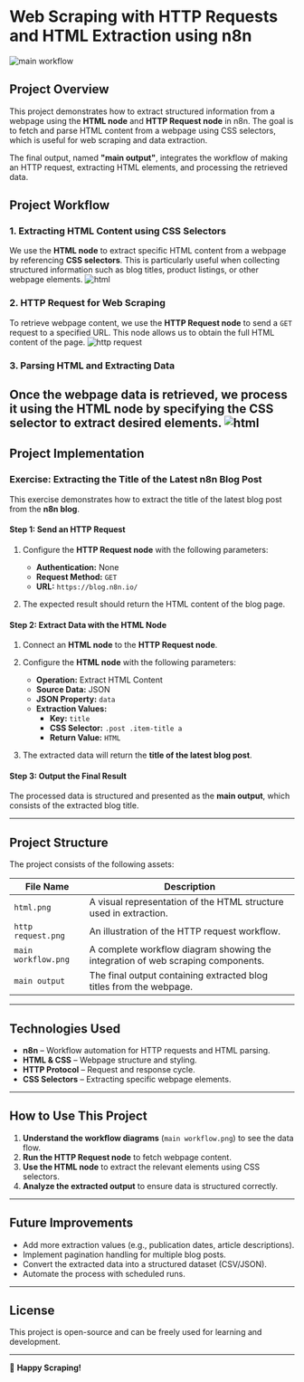 # **Web Scraping with HTTP Requests and HTML Extraction using n8n**
![main workflow](https://github.com/user-attachments/assets/0968a389-2512-4ab4-a5fc-228e46d6fbdf)

## **Project Overview**
This project demonstrates how to extract structured information from a webpage using the **HTML node** and **HTTP Request node** in n8n. The goal is to fetch and parse HTML content from a webpage using CSS selectors, which is useful for web scraping and data extraction.

The final output, named **"main output"**, integrates the workflow of making an HTTP request, extracting HTML elements, and processing the retrieved data.

## **Project Workflow**
### **1. Extracting HTML Content using CSS Selectors**
We use the **HTML node** to extract specific HTML content from a webpage by referencing **CSS selectors**. This is particularly useful when collecting structured information such as blog titles, product listings, or other webpage elements.
![html](https://github.com/user-attachments/assets/09481536-6986-41f4-bae9-48ed4ffeb10a)

### **2. HTTP Request for Web Scraping**
To retrieve webpage content, we use the **HTTP Request node** to send a `GET` request to a specified URL. This node allows us to obtain the full HTML content of the page.
![http request](https://github.com/user-attachments/assets/0b8cfdfa-0430-4aba-a8b8-b982162a5daf)

### **3. Parsing HTML and Extracting Data**
Once the webpage data is retrieved, we process it using the **HTML node** by specifying the **CSS selector** to extract desired elements.
![html](https://github.com/user-attachments/assets/09481536-6986-41f4-bae9-48ed4ffeb10a)
---

## **Project Implementation**
### **Exercise: Extracting the Title of the Latest n8n Blog Post**
This exercise demonstrates how to extract the title of the latest blog post from the **n8n blog**.

#### **Step 1: Send an HTTP Request**
1. Configure the **HTTP Request node** with the following parameters:
   - **Authentication:** None
   - **Request Method:** `GET`
   - **URL:** `https://blog.n8n.io/`

2. The expected result should return the HTML content of the blog page.

#### **Step 2: Extract Data with the HTML Node**
1. Connect an **HTML node** to the **HTTP Request node**.
2. Configure the **HTML node** with the following parameters:
   - **Operation:** Extract HTML Content
   - **Source Data:** JSON
   - **JSON Property:** `data`
   - **Extraction Values:**
     - **Key:** `title`
     - **CSS Selector:** `.post .item-title a`
     - **Return Value:** `HTML`

3. The extracted data will return the **title of the latest blog post**.

#### **Step 3: Output the Final Result**
The processed data is structured and presented as the **main output**, which consists of the extracted blog title.

---

## **Project Structure**
The project consists of the following assets:

| File Name | Description |
|-----------|-------------|
| `html.png` | A visual representation of the HTML structure used in extraction. |
| `http request.png` | An illustration of the HTTP request workflow. |
| `main workflow.png` | A complete workflow diagram showing the integration of web scraping components. |
| `main output` | The final output containing extracted blog titles from the webpage. |

---

## **Technologies Used**
- **n8n** – Workflow automation for HTTP requests and HTML parsing.
- **HTML & CSS** – Webpage structure and styling.
- **HTTP Protocol** – Request and response cycle.
- **CSS Selectors** – Extracting specific webpage elements.

---

## **How to Use This Project**
1. **Understand the workflow diagrams** (`main workflow.png`) to see the data flow.
2. **Run the HTTP Request node** to fetch webpage content.
3. **Use the HTML node** to extract the relevant elements using CSS selectors.
4. **Analyze the extracted output** to ensure data is structured correctly.

---

## **Future Improvements**
- Add more extraction values (e.g., publication dates, article descriptions).
- Implement pagination handling for multiple blog posts.
- Convert the extracted data into a structured dataset (CSV/JSON).
- Automate the process with scheduled runs.

---

## **License**
This project is open-source and can be freely used for learning and development.

---

🚀 **Happy Scraping!**
